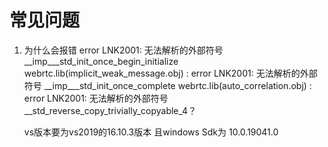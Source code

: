 # 常见问题

1. 为什么会报错 error LNK2001: 无法解析的外部符号 __imp___std_init_once_begin_initialize
				webrtc.lib(implicit_weak_message.obj) : error LNK2001: 无法解析的外部符号 __imp___std_init_once_complete
				webrtc.lib(auto_correlation.obj) : error LNK2001: 无法解析的外部符号 __std_reverse_copy_trivially_copyable_4？

    vs版本要为vs2019的16.10.3版本 且windows Sdk为 10.0.19041.0

